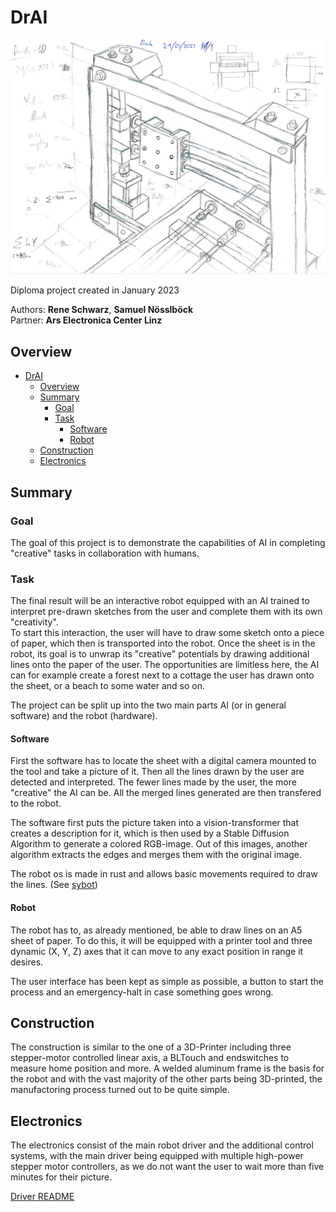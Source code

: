 # DrAI

![Main image (sketch)](./documentation/images/main.PNG)

Diploma project created in January 2023

Authors: **Rene Schwarz**, **Samuel Nösslböck**  
Partner: **Ars Electronica Center Linz**

## Overview

- [DrAI](#drai)
  - [Overview](#overview)
  - [Summary](#summary)
    - [Goal](#goal)
    - [Task](#task)
      - [Software](#software)
      - [Robot](#robot)
  - [Construction](#construction)
  - [Electronics](#electronics)

## Summary

### Goal

The goal of this project is to demonstrate the capabilities of AI in completing "creative" tasks in collaboration with humans.

### Task

The final result will be an interactive robot equipped with an AI trained to interpret pre-drawn sketches from the user and complete them with its own "creativity".  
To start this interaction, the user will have to draw some sketch onto a piece of paper, which then is transported into the robot. Once the sheet is in the robot, its goal is to unwrap its "creative" potentials by drawing additional lines onto the paper of the user. The opportunities are limitless here, the AI can for example create a forest next to a cottage the user has drawn onto the sheet, or a beach to some water and so on.

The project can be split up into the two main parts AI (or in general software) and the robot (hardware).

#### Software

First the software has to locate the sheet with a digital camera mounted to the tool and take a picture of it. Then all the lines drawn by the user are detected and interpreted. The fewer lines made by the user, the more "creative" the AI can be. All the merged lines generated are then transfered to the robot.

The software first puts the picture taken into a vision-transformer that creates a description for it, which is then used by a Stable Diffusion Algorithm to generate a colored RGB-image. Out of this images, another algorithm extracts the edges and merges them with the original image.

The robot os is made in rust and allows basic movements required to draw the lines. (See [sybot](https://github.com/SamuelNoesslboeck/sybot))

#### Robot

The robot has to, as already mentioned, be able to draw lines on an A5 sheet of paper. To do this, it will be equipped with a printer tool and three dynamic (X, Y, Z) axes that it can move to any exact position in range it desires.

The user interface has been kept as simple as possible, a button to start the process and an emergency-halt in case something goes wrong.

## Construction

The construction is similar to the one of a 3D-Printer including three stepper-motor controlled linear axis, a BLTouch and endswitches to measure home position and more. A welded aluminum frame is the basis for the robot and with the vast majority of the other parts being 3D-printed, the manufactoring process turned out to be quite simple.

## Electronics

The electronics consist of the main robot driver and the additional control systems, with the main driver being equipped with multiple high-power stepper motor controllers, as we do not want the user to wait more than five minutes for their picture.

[Driver README](./electronics/drake_electronics/README.md)
